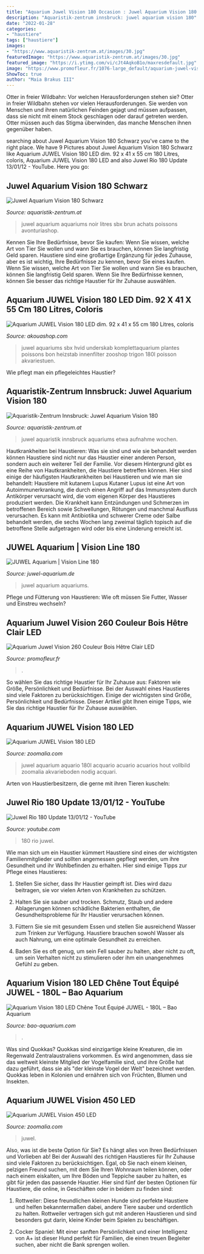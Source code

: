 ```yaml
---
title: "Aquarium Juwel Vision 180 Occasion : Juwel Aquarium Vision 180 Schwarz"
description: "Aquaristik-zentrum innsbruck: juwel aquarium vision 180"
date: "2022-01-28"
categories:
- "haustiere"
tags: ["haustiere"]
images:
- "https://www.aquaristik-zentrum.at/images/30.jpg"
featuredImage: "https://www.aquaristik-zentrum.at/images/30.jpg"
featured_image: "https://i.ytimg.com/vi/cJt4AqkoB1o/maxresdefault.jpg"
image: "https://www.promofleur.fr/1076-large_default/aquarium-juwel-vision-260-noir.jpg"
ShowToc: true
author: "Maia Brakus III"
---
```



Otter in freier Wildbahn: Vor welchen Herausforderungen stehen sie?
Otter in freier Wildbahn stehen vor vielen Herausforderungen. Sie werden von Menschen und ihren natürlichen Feinden gejagt und müssen aufpassen, dass sie nicht mit einem Stock geschlagen oder darauf getreten werden. Otter müssen auch das Stigma überwinden, das manche Menschen ihnen gegenüber haben.

	

		
searching about Juwel Aquarium Vision 180 Schwarz you've came to the right place. We have 9 Pictures about Juwel Aquarium Vision 180 Schwarz like Aquarium JUWEL Vision 180 LED dim. 92 x 41 x 55 cm 180 Litres, coloris, Aquarium JUWEL Vision 180 LED and also Juwel Rio 180 Update 13/01/12 - YouTube. Here you go:
		
    
## Juwel Aquarium Vision 180 Schwarz

<img loading=lazy src="http://www.aquaristik-zentrum.at/shop/media/images/popup/juwel_vision180_LED_SBX_schwarz.jpg" onerror="this.onerror=null;this.src='https://tse3.mm.bing.net/th?id=OIP.RYVDUON6wJUOvVnZUd6GDAHaHj&amp;pid=15.1';" alt="Juwel Aquarium Vision 180 Schwarz">

_Source: aquaristik-zentrum.at_

>juwel aquarium aquariums noir litres sbx brun achats poissons avonturiashop. 

	

Kennen Sie Ihre Bedürfnisse, bevor Sie kaufen: Wenn Sie wissen, welche Art von Tier Sie wollen und wann Sie es brauchen, können Sie langfristig Geld sparen.
Haustiere sind eine großartige Ergänzung für jedes Zuhause, aber es ist wichtig, Ihre Bedürfnisse zu kennen, bevor Sie eines kaufen. Wenn Sie wissen, welche Art von Tier Sie wollen und wann Sie es brauchen, können Sie langfristig Geld sparen. Wenn Sie Ihre Bedürfnisse kennen, können Sie besser das richtige Haustier für Ihr Zuhause auswählen.

    
## Aquarium JUWEL Vision 180 LED Dim. 92 X 41 X 55 Cm 180 Litres, Coloris

<img loading=lazy src="https://media.cdnws.com/_i/1792/13354/84/57/aquarium-juwel-vision-180-led-tout-equipe-blanc-avec-meuble.jpeg" onerror="this.onerror=null;this.src='https://tse2.mm.bing.net/th?id=OIP.TG6SHwwDspPz0VWkOzu3zgHaHa&amp;pid=15.1';" alt="Aquarium JUWEL Vision 180 LED dim. 92 x 41 x 55 cm 180 Litres, coloris">

_Source: akouashop.com_

>juwel aquariums sbx hvid underskab komplettaquarium plantes poissons bon heizstab innenfilter zooshop trigon 180l poisson akvariestuen. 

	

Wie pflegt man ein pflegeleichtes Haustier?

    
## Aquaristik-Zentrum Innsbruck: Juwel Aquarium Vision 180

<img loading=lazy src="https://www.aquaristik-zentrum.at/images/30.jpg" onerror="this.onerror=null;this.src='https://tse2.mm.bing.net/th?id=OIP.SN5bXI8_VifGkfjmolLryAHaFH&amp;pid=15.1';" alt="Aquaristik-Zentrum Innsbruck: Juwel Aquarium Vision 180">

_Source: aquaristik-zentrum.at_

>juwel aquaristik innsbruck aquariums etwa aufnahme wochen. 

	

Hautkrankheiten bei Haustieren: Was sie sind und wie sie behandelt werden können
Haustiere sind nicht nur das Haustier einer anderen Person, sondern auch ein weiterer Teil der Familie. Vor diesem Hintergrund gibt es eine Reihe von Hautkrankheiten, die Haustiere betreffen können. Hier sind einige der häufigsten Hautkrankheiten bei Haustieren und wie man sie behandelt:
Haustiere mit kutanem Lupus
Kutaner Lupus ist eine Art von Autoimmunerkrankung, die durch einen Angriff auf das Immunsystem durch Antikörper verursacht wird, die vom eigenen Körper des Haustieres produziert werden. Die Krankheit kann Entzündungen und Schmerzen im betroffenen Bereich sowie Schwellungen, Rötungen und manchmal Ausfluss verursachen. Es kann mit Antibiotika und schwerer Creme oder Salbe behandelt werden, die sechs Wochen lang zweimal täglich topisch auf die betroffene Stelle aufgetragen wird oder bis eine Linderung erreicht ist.

    
## JUWEL Aquarium | Vision Line 180

<img loading=lazy src="https://www.juwel-aquarium.de/out/pictures/generated/imagine/srcms/image/srcms/whole/fv_juwel_header_16_9_Vision(10).jpg" onerror="this.onerror=null;this.src='https://tse2.mm.bing.net/th?id=OIP.2oCkKmQVywTFufrEaO9D9QHaEK&amp;pid=15.1';" alt="JUWEL Aquarium | Vision Line 180">

_Source: juwel-aquarium.de_

>juwel aquarium aquariums. 

	

Pflege und Fütterung von Haustieren: Wie oft müssen Sie Futter, Wasser und Einstreu wechseln?

    
## Aquarium Juwel Vision 260 Couleur Bois Hêtre Clair LED

<img loading=lazy src="https://www.promofleur.fr/1076-large_default/aquarium-juwel-vision-260-noir.jpg" onerror="this.onerror=null;this.src='https://tse4.mm.bing.net/th?id=OIP.8VGfcBbhWdud6Qjl6nKdYAHaHa&amp;pid=15.1';" alt="Aquarium Juwel Vision 260 Couleur Bois Hêtre Clair LED">

_Source: promofleur.fr_

>. 

	

So wählen Sie das richtige Haustier für Ihr Zuhause aus: Faktoren wie Größe, Persönlichkeit und Bedürfnisse.
Bei der Auswahl eines Haustieres sind viele Faktoren zu berücksichtigen. Einige der wichtigsten sind Größe, Persönlichkeit und Bedürfnisse. Dieser Artikel gibt Ihnen einige Tipps, wie Sie das richtige Haustier für Ihr Zuhause auswählen.

    
## Aquarium JUWEL Vision 180 LED

<img loading=lazy src="https://static.zoomalia.com/prod_img/45558/lm_532298f95e1bf9136124592c8d4825a06fc1534173576.jpg" onerror="this.onerror=null;this.src='https://tse4.mm.bing.net/th?id=OIP.FywHS2nb-3SfJS-zBOuImAHaFi&amp;pid=15.1';" alt="Aquarium JUWEL Vision 180 LED">

_Source: zoomalia.com_

>juwel aquarium aquario 180l acquario acuario acuarios hout vollbild zoomalia akvarieboden nodig acquari. 

	

Arten von Haustierbesitzern, die gerne mit ihren Tieren kuscheln:

    
## Juwel Rio 180 Update 13/01/12 - YouTube

<img loading=lazy src="https://i.ytimg.com/vi/cJt4AqkoB1o/maxresdefault.jpg" onerror="this.onerror=null;this.src='https://tse3.mm.bing.net/th?id=OIP.MIIybnJnBIKhqkhzFR3czAHaEK&amp;pid=15.1';" alt="Juwel Rio 180 Update 13/01/12 - YouTube">

_Source: youtube.com_

>180 rio juwel. 

	

Wie man sich um ein Haustier kümmert
Haustiere sind eines der wichtigsten Familienmitglieder und sollten angemessen gepflegt werden, um ihre Gesundheit und ihr Wohlbefinden zu erhalten. Hier sind einige Tipps zur Pflege eines Haustieres:
1. Stellen Sie sicher, dass Ihr Haustier geimpft ist. Dies wird dazu beitragen, sie vor vielen Arten von Krankheiten zu schützen.

2. Halten Sie sie sauber und trocken. Schmutz, Staub und andere Ablagerungen können schädliche Bakterien enthalten, die Gesundheitsprobleme für Ihr Haustier verursachen können.

3. Füttern Sie sie mit gesundem Essen und stellen Sie ausreichend Wasser zum Trinken zur Verfügung. Haustiere brauchen sowohl Wasser als auch Nahrung, um eine optimale Gesundheit zu erreichen.

4. Baden Sie es oft genug, um sein Fell sauber zu halten, aber nicht zu oft, um sein Verhalten nicht zu stimulieren oder ihm ein unangenehmes Gefühl zu geben.

    
## Aquarium Vision 180 LED Chêne Tout Équipé JUWEL - 180L – Bao Aquarium

<img loading=lazy src="https://cdn.shopify.com/s/files/1/0037/2267/4291/products/aquarium-vision-180-juwel-chene_600x.jpg?v=1574371914" onerror="this.onerror=null;this.src='https://tse4.mm.bing.net/th?id=OIP.p3V47ZDRtwEQw1_sFsGeOgHaHa&amp;pid=15.1';" alt="Aquarium Vision 180 LED Chêne Tout Équipé JUWEL - 180L – Bao Aquarium">

_Source: bao-aquarium.com_

>. 

	

Was sind Quokkas?
Quokkas sind einzigartige kleine Kreaturen, die im Regenwald Zentralaustraliens vorkommen. Es wird angenommen, dass sie das weltweit kleinste Mitglied der Vogelfamilie sind, und ihre Größe hat dazu geführt, dass sie als "der kleinste Vogel der Welt" bezeichnet werden. Quokkas leben in Kolonien und ernähren sich von Früchten, Blumen und Insekten.

    
## Aquarium JUWEL Vision 450 LED

<img loading=lazy src="https://static.zoomalia.com/prod_img/45564/sm_479d18f655c3fce66ca401d5f38b48c89af1534176231.jpg" onerror="this.onerror=null;this.src='https://tse2.mm.bing.net/th?id=OIP.3RSSCMW08zkSts__B7fCQQAAAA&amp;pid=15.1';" alt="Aquarium JUWEL Vision 450 LED">

_Source: zoomalia.com_

>juwel. 

	

Also, was ist die beste Option für Sie? Es hängt alles von Ihren Bedürfnissen und Vorlieben ab!
Bei der Auswahl des richtigen Haustieres für Ihr Zuhause sind viele Faktoren zu berücksichtigen. Egal, ob Sie nach einem kleinen, pelzigen Freund suchen, mit dem Sie Ihren Wohnraum teilen können, oder nach einem eiskalten, um Ihre Böden und Teppiche sauber zu halten, es gibt für jeden das passende Haustier. Hier sind fünf der besten Optionen für Haustiere, die online, in Geschäften oder in beidem zu finden sind:
1) Rottweiler: Diese freundlichen kleinen Hunde sind perfekte Haustiere und helfen bekanntermaßen dabei, andere Tiere sauber und ordentlich zu halten. Rottweiler vertragen sich gut mit anderen Haustieren und sind besonders gut darin, kleine Kinder beim Spielen zu beschäftigen.

2) Cocker Spaniel: Mit einer sanften Persönlichkeit und einer Intelligenz von A+ ist dieser Hund perfekt für Familien, die einen treuen Begleiter suchen, aber nicht die Bank sprengen wollen.

